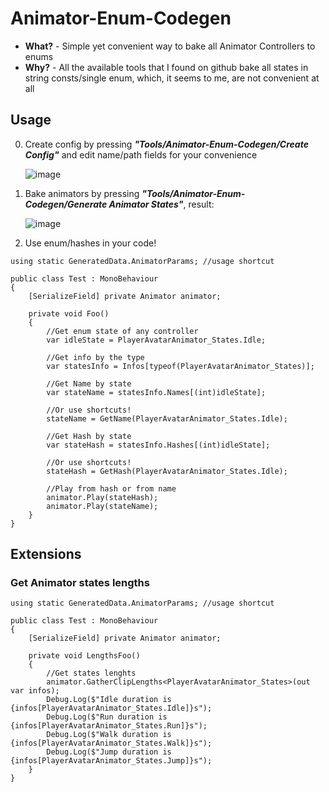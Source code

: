 # Animator-Enum-Codegen

- **What?** - Simple yet convenient way to bake all Animator Controllers to enums
- **Why?** - All the available tools that I found on github bake all states in string consts/single enum, which, it seems to me, are not convenient at all 

## Usage
0) Create config by pressing ***"Tools/Animator-Enum-Codegen/Create Config"*** and edit name/path fields for your convenience

    ![image](https://github.com/SLiGerr/Animator-Enum-Codegen/assets/23235631/0be96aca-1161-4e11-8d31-f181a6e9b70b)

1) Bake animators by pressing ***"Tools/Animator-Enum-Codegen/Generate Animator States"***, result:

    ![image](https://github.com/SLiGerr/Animator-Enum-Codegen/assets/23235631/f48e87e8-0ac5-4083-be9c-316303de9f92)

2) Use enum/hashes in your code!

```CCharp
using static GeneratedData.AnimatorParams; //usage shortcut 

public class Test : MonoBehaviour
{
    [SerializeField] private Animator animator;
    
    private void Foo()
    {
        //Get enum state of any controller
        var idleState = PlayerAvatarAnimator_States.Idle;

        //Get info by the type 
        var statesInfo = Infos[typeof(PlayerAvatarAnimator_States)];

        //Get Name by state
        var stateName = statesInfo.Names[(int)idleState];

        //Or use shortcuts!
        stateName = GetName(PlayerAvatarAnimator_States.Idle);
        
        //Get Hash by state
        var stateHash = statesInfo.Hashes[(int)idleState];
        
        //Or use shortcuts!
        stateHash = GetHash(PlayerAvatarAnimator_States.Idle);

        //Play from hash or from name
        animator.Play(stateHash);
        animator.Play(stateName);
    }
}
```
## Extensions

### Get Animator states lengths

```CCharp
using static GeneratedData.AnimatorParams; //usage shortcut 

public class Test : MonoBehaviour
{
    [SerializeField] private Animator animator;
    
    private void LengthsFoo()
    {
        //Get states lenghts
        animator.GatherClipLengths<PlayerAvatarAnimator_States>(out var infos);
        Debug.Log($"Idle duration is {infos[PlayerAvatarAnimator_States.Idle]}s");
        Debug.Log($"Run duration is {infos[PlayerAvatarAnimator_States.Run]}s");
        Debug.Log($"Walk duration is {infos[PlayerAvatarAnimator_States.Walk]}s");
        Debug.Log($"Jump duration is {infos[PlayerAvatarAnimator_States.Jump]}s");
    }
}
```